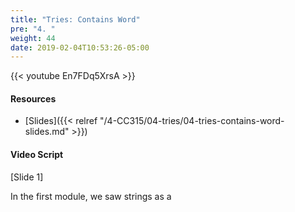 ```yaml
---
title: "Tries: Contains Word"
pre: "4. "
weight: 44
date: 2019-02-04T10:53:26-05:00
---
```


{{< youtube En7FDq5XrsA >}}

#### Resources
* [Slides]({{< relref "/4-CC315/04-tries/04-tries-contains-word-slides.md" >}})

#### Video Script

[Slide 1]

In the first module, we saw strings as a 